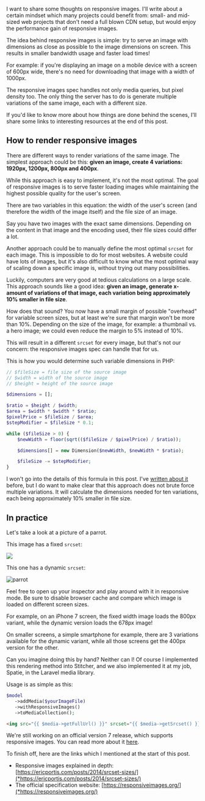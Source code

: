 I want to share some thoughts on responsive images.
I'll write about a certain mindset which many projects could benefit from:
small- and mid-sized web projects that don't need a full blown CDN setup,
but would enjoy the performance gain of responsive images.

The idea behind responsive images is simple:
try to serve an image with dimensions as close as possible to the image dimensions on screen.
This results in smaller bandwidth usage and faster load times!

For example: if you're displaying an image on a mobile device with a screen of 600px wide,
there's no need for downloading that image with a width of 1000px.

The responsive images spec handles not only media queries, but pixel density too.
The only thing the server has to do is generate multiple variations of the same image,
each with a different size.

If you'd like to know more about how things are done behind the scenes,
I'll share some links to interesting resources at the end of this post.

## How to render responsive images

There are different ways to render variations of the same image.
The simplest approach could be this:
**given an image, create 4 variations: 1920px, 1200px, 800px and 400px**.

While this approach is easy to implement, it's not the most optimal.
The goal of responsive images is to serve faster loading images
while maintaining the highest possible quality for the user's screen.

There are two variables in this equation: the width of the user's screen
(and therefore the width of the image itself) and the file size of an image.

Say you have two images with the exact same dimensions.
Depending on the content in that image and the encoding used,
their file sizes could differ a lot.

Another approach could be to manually define the most optimal `srcset` for each image.
This is impossible to do for most websites.
A website could have lots of images,
but it's also difficult to know what the most optimal way of scaling down a specific image is,
without trying out many possibilities.

Luckily, computers are very good at tedious calculations on a large scale.
This approach sounds like a good idea:
**given an image, generate x-amount of variations of that image,
each variation being approximately 10% smaller in file size**.

How does that sound? You now have a small margin of possible "overhead"
for variable screen sizes, but at least we're sure that margin won't be more than 10%.
Depending on the size of the image, for example: a thumbnail vs. a hero image;
we could even reduce the margin to 5% instead of 10%.

This will result in a different `srcset` for every image,
but that's not our concern: the responsive images spec can handle that for us.

This is how you would determine such variable dimensions in PHP:

```php
// $fileSize = file size of the source image
// $width = width of the source image
// $height = height of the source image

$dimensions = [];

$ratio = $height / $width;
$area = $width * $width * $ratio;
$pixelPrice = $fileSize / $area;
$stepModifier = $fileSize * 0.1;

while ($fileSize > 0) {
    $newWidth = floor(sqrt(($fileSize / $pixelPrice) / $ratio));

    $dimensions[] = new Dimension($newWidth, $newWidth * $ratio);

    $fileSize -= $stepModifier;
}
```

I won't go into the details of this formula in this post.
I've [written about it](*https://www.stitcher.io/blog/tackling_repsonsive_images-part_2) before,
but I do want to make clear that this approach does not brute force multiple variations.
It will calculate the dimensions needed for ten variations,
each being approximately 10% smaller in file size.

## In practice

Let's take a look at a picture of a parrot.

This image has a fixed `srcset`:

<p>
    <img src="/img/static/parrot-fixed-800.jpg" srcset="/img/static/parrot-fixed-1920.jpg 1920w, /img/static/parrot-fixed-1200.jpg 1200w, /img/static/parrot-fixed-800.jpg 800w, /img/static/parrot-fixed-400.jpg 400w"/>
</p>

This one has a dynamic `srcset`:

![parrot](/img/blog/responsive/parrot.jpg)

Feel free to open up your inspector and play around with it in responsive mode.
Be sure to disable browser cache and compare which image is loaded on different screen sizes.

For example, on an iPhone 7 screen, the fixed width image loads the 800px variant,
while the dynamic version loads the 678px image!

On smaller screens, a simple smartphone for example,
there are 3 variations available for the dynamic variant,
while all those screens get the 400px version for the other.

Can you imagine doing this by hand?
Neither can I! Of course I implemented this rendering method into Stitcher,
and we also implemented it at my job, Spatie, in the Laravel media library.

Usage is as simple as this:

```php
$model
   ->addMedia($yourImageFile)
   ->withResponsiveImages()
   ->toMediaCollection();
```

```html
<img src="{{ $media->getFullUrl() }}" srcset="{{ $media->getSrcset() }}" sizes="[your own logic]"/>
```

We're still working on an official version 7 release, which supports responsive images.
You can read more about it [here](*https://docs.spatie.be/laravel-medialibrary/v7/responsive-images/getting-started-with-responsive-images).

To finish off, here are the links which I mentioned at the start of this post.

- Responsive images explained in depth:
[https://ericportis.com/posts/2014/srcset-sizes/](*https://ericportis.com/posts/2014/srcset-sizes/)
- The official specification website:
[https://responsiveimages.org/](*https://responsiveimages.org/)
